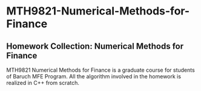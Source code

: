# MTH9821-Numerical-Methods-for-Finance
## Homework Collection: Numerical Methods for Finance

MTH9821 Numerical Methods for Finance is a graduate course for students of Baruch MFE Program. All the algorithm involved in the homework is realized in C++ from scratch.
